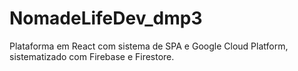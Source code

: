 # NomadeLifeDev_dmp3
Plataforma em React com sistema de SPA e Google Cloud Platform, sistematizado com Firebase e Firestore.
